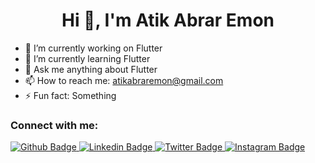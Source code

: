  <h1 align="center">Hi 👋, I'm Atik Abrar Emon</h1>

- 🔭 I’m currently working on Flutter
- 🌱 I’m currently learning Flutter
- 💬 Ask me anything about Flutter 
- 📫 How to reach me: atikabraremon@gmail.com
- ⚡ Fun fact: Something

### Connect with me:
<div id="badges">

<a href="https://github.com/atikabraremon">
    <img src="https://img.shields.io/badge/Github-white?style=for-the-badge&logo=Github&logoColor=black" alt="Github Badge"/>
  </a>
  
 <a href="https://www.linkedin.com/in/atikabraremon">
    <img src="https://img.shields.io/badge/LINKEDIN-blue?style=for-the-badge&logo=linkedin&logoColor=wihte" alt="Linkedin Badge"/>
  </a>

  <a href="https://twitter.com/atikabraremon">
    <img src="https://img.shields.io/badge/Twitter-blue?style=for-the-badge&logo=twitter&logoColor=white" alt="Twitter Badge"/>
  </a>
  
 <a href="https://www.instagram.com/atikabraremon">
    <img src="https://img.shields.io/badge/Instagram-purple?style=for-the-badge&logo=instagram&logoColor=white" alt="Instagram Badge"/>
  </a>
  
  
</div>
